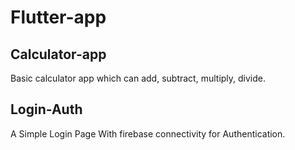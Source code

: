 # Flutter-app

## Calculator-app
Basic calculator app which can add, subtract, multiply, divide.

## Login-Auth
A Simple Login Page With firebase connectivity for Authentication.
 
